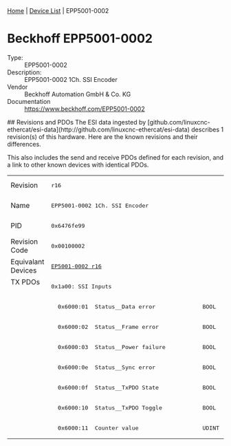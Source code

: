 <div class="nav"><a href="/esi-data">Home</a> | <a href="/esi-data/devices">Device List</a> | EPP5001-0002</div>

#  Beckhoff EPP5001-0002

<dl>
  <dt>Type:</dt><dd>EPP5001-0002</dd>
  <dt>Description:</dt><dd>EPP5001-0002 1Ch. SSI Encoder</dd>
  <dt>Vendor</dt><dd>Beckhoff Automation GmbH & Co. KG</dd>
  <dt>Documentation</dt><dd><a href="https://www.beckhoff.com/EPP5001-0002">https://www.beckhoff.com/EPP5001-0002</a></dd>
</dl>
## Revisions and PDOs
The ESI data ingested by [github.com/linuxcnc-ethercat/esi-data](http://github.com/linuxcnc-ethercat/esi-data) describes 1 revision(s) of this hardware.  Here are the known revisions and their differences.

This also includes the send and receive PDOs defined for each revision, and a link to other known devices with identical PDOs.

<table>
<tr >
<td class="first">Revision</td>
<td ><pre>r16</pre></td>
</tr>
<tr >
<td class="first">Name</td>
<td ><pre>EPP5001-0002 1Ch. SSI Encoder</pre></td>
</tr>
<tr >
<td class="first">PID</td>
<td ><pre>0x6476fe99</pre></td>
</tr>
<tr >
<td class="first">Revision Code</td>
<td ><pre>0x00100002</pre></td>
</tr>
<tr >
<td class="first">Equivalant Devices</td>
<td ><pre><a href="EP5001-0002">EP5001-0002 r16</a></pre></td>
</tr>
<tr class="txpdo pdosection">
<td class="first" rowspan=8 valign=top>TX PDOs</td>
<td><pre>0x1a00: SSI Inputs</pre></td>
<td></td>
</tr>
<tr class="txpdo">
<td ><pre>  0x6000:01  Status__Data error              BOOL</pre></td>
</tr>
<tr class="txpdo">
<td ><pre>  0x6000:02  Status__Frame error             BOOL</pre></td>
</tr>
<tr class="txpdo">
<td ><pre>  0x6000:03  Status__Power failure           BOOL</pre></td>
</tr>
<tr class="txpdo">
<td ><pre>  0x6000:0e  Status__Sync error              BOOL</pre></td>
</tr>
<tr class="txpdo">
<td ><pre>  0x6000:0f  Status__TxPDO State             BOOL</pre></td>
</tr>
<tr class="txpdo">
<td ><pre>  0x6000:10  Status__TxPDO Toggle            BOOL</pre></td>
</tr>
<tr class="txpdo">
<td ><pre>  0x6000:11  Counter value                   UDINT (32 bits)</pre></td>
</tr>
</table>
